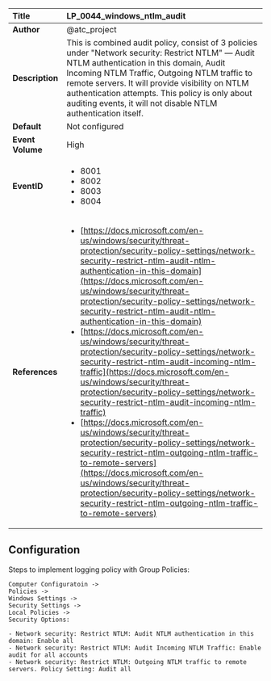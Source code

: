 | Title            | LP_0044_windows_ntlm_audit                                                                     |
|:-----------------|:--------------------------------------------------------------------------------|
| **Author**       | @atc_project                                                                      |
| **Description**  | This is combined audit policy, consist of 3 policies under "Network security:  Restrict NTLM" — Audit NTLM authentication in this domain, Audit Incoming NTLM Traffic,  Outgoing NTLM traffic to remote servers. It will provide visibility on  NTLM authentication attempts. This policy is only about auditing events, it will not disable NTLM authentication itself.                                                               |
| **Default**      | Not configured                                                                   |
| **Event Volume** | High                                                                    |
| **EventID**      | <ul><li>8001</li><li>8002</li><li>8003</li><li>8004</li></ul>         |
| **References**   | <ul><li>[https://docs.microsoft.com/en-us/windows/security/threat-protection/security-policy-settings/network-security-restrict-ntlm-audit-ntlm-authentication-in-this-domain](https://docs.microsoft.com/en-us/windows/security/threat-protection/security-policy-settings/network-security-restrict-ntlm-audit-ntlm-authentication-in-this-domain)</li><li>[https://docs.microsoft.com/en-us/windows/security/threat-protection/security-policy-settings/network-security-restrict-ntlm-audit-incoming-ntlm-traffic](https://docs.microsoft.com/en-us/windows/security/threat-protection/security-policy-settings/network-security-restrict-ntlm-audit-incoming-ntlm-traffic)</li><li>[https://docs.microsoft.com/en-us/windows/security/threat-protection/security-policy-settings/network-security-restrict-ntlm-outgoing-ntlm-traffic-to-remote-servers](https://docs.microsoft.com/en-us/windows/security/threat-protection/security-policy-settings/network-security-restrict-ntlm-outgoing-ntlm-traffic-to-remote-servers)</li></ul> |



## Configuration

Steps to implement logging policy with Group Policies:
```
Computer Configuratoin ->
Policies ->
Windows Settings ->
Security Settings ->
Local Policies ->
Security Options:

- Network security: Restrict NTLM: Audit NTLM authentication in this domain: Enable all
- Network security: Restrict NTLM: Audit Incoming NTLM Traffic: Enable audit for all accounts
- Network security: Restrict NTLM: Outgoing NTLM traffic to remote servers. Policy Setting: Audit all
```


